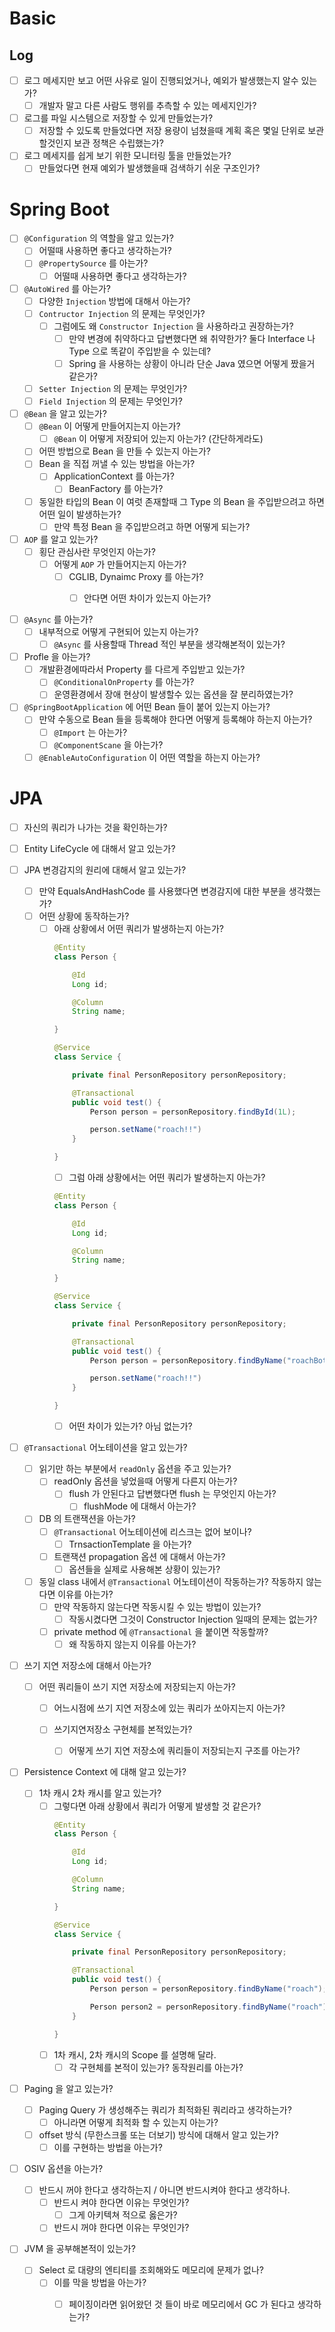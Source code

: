 # Basic

## Log
- [ ] 로그 메세지만 보고 어떤 사유로 일이 진행되었거나, 예외가 발생했는지 알수 있는가? 
    - [ ] 개발자 말고 다른 사람도 행위를 추측할 수 있는 메세지인가?
- [ ] 로그를 파일 시스템으로 저장할 수 있게 만들었는가?
    - [ ] 저장할 수 있도록 만들었다면 저장 용량이 넘쳤을때 계획 혹은 몇일 단위로 보관할것인지 보관 정책은 수립했는가?
- [ ] 로그 메세지를 쉽게 보기 위한 모니터링 툴을 만들었는가?
    - [ ] 만들었다면 현재 예외가 발생했을때 검색하기 쉬운 구조인가?

# Spring Boot

- [ ] `@Configuration` 의 역할을 알고 있는가?
    - [ ] 어떨때 사용하면 좋다고 생각하는가?
    - [ ] `@PropertySource` 를 아는가?
        - [ ] 어떨때 사용하면 좋다고 생각하는가?

- [ ] `@AutoWired` 를 아는가?
    - [ ] 다양한 `Injection` 방법에 대해서 아는가?
    - [ ] `Contructor Injection` 의 문제는 무엇인가?
        - [ ] 그럼에도 왜 `Constructor Injection` 을 사용하라고 권장하는가?
            - [ ] 만약 변경에 취약하다고 답변했다면 왜 취약한가? 둘다 Interface 나 Type 으로 똑같이 주입받을 수 있는데?
            - [ ] Spring 을 사용하는 상황이 아니라 단순 Java 였으면 어떻게 짰을거 같은가?
    - [ ] `Setter Injection` 의 문제는 무엇인가?
    - [ ] `Field Injection` 의 문제는 무엇인가?

- [ ] `@Bean` 을 알고 있는가?
    - [ ] `@Bean` 이 어떻게 만들어지는지 아는가?
        - [ ] `@Bean` 이 어떻게 저장되어 있는지 아는가? (간단하게라도)
    - [ ] 어떤 방법으로 Bean 을 만들 수 있는지 아는가?
    - [ ] Bean 을 직접 꺼낼 수 있는 방법을 아는가?
        - [ ] ApplicationContext 를 아는가?
            - [ ] BeanFactory 를 아는가?
    - [ ] 동일한 타입의 Bean 이 여럿 존재할때 그 Type 의 Bean 을 주입받으려고 하면 어떤 일이 발생하는가?
        - [ ] 만약 특정 Bean 을 주입받으려고 하면 어떻게 되는가?

- [ ] `AOP` 를 알고 있는가?
    -  [ ] 횡단 관심사란 무엇인지 아는가?
        - [ ] 어떻게 `AOP` 가 만들어지는지 아는가?
            - [ ] CGLIB, Dynaimc Proxy 를 아는가?
                - [ ] 안다면 어떤 차이가 있는지 아는가?


- [ ] `@Async` 를 아는가?
    - [ ] 내부적으로 어떻게 구현되어 있는지 아는가?
        - [ ] `@Async` 를 사용할때 Thread 적인 부분을 생각해본적이 있는가?

- [ ] Profle 을 아는가?
    - [ ] 개발환경에따라서 Property 를 다르게 주입받고 있는가?
        - [ ] `@ConditionalOnProperty` 를 아는가?
        - [ ] 운영환경에서 장애 현상이 발생할수 있는 옵션을 잘 분리하였는가?

- [ ] `@SpringBootApplication` 에 어떤 Bean 들이 붙어 있는지 아는가?
    - [ ] 만약 수동으로 Bean 들을 등록해야 한다면 어떻게 등록해야 하는지 아는가?
        - [ ] `@Import` 는 아는가?
        - [ ] `@ComponentScane` 을 아는가?
    - [ ] `@EnableAutoConfiguration` 이 어떤 역할을 하는지 아는가?

# JPA

- [ ] 자신의 쿼리가 나가는 것을 확인하는가?

- [ ] Entity LifeCycle 에 대해서 알고 있는가?

- [ ] JPA 변경감지의 원리에 대해서 알고 있는가?
    - [ ] 만약 EqualsAndHashCode 를 사용했다면 변경감지에 대한 부분을 생각했는가?
    - [ ] 어떤 상황에 동작하는가?
        - [ ] 아래 상황에서 어떤 쿼리가 발생하는지 아는가?
            ```java
            @Entity
            class Person {

                @Id
                Long id;

                @Column
                String name;

            }

            @Service
            class Service {

                private final PersonRepository personRepository;

                @Transactional
                public void test() {
                    Person person = personRepository.findById(1L);

                    person.setName("roach!!")
                }

            }
            ```
            - [ ] 그럼 아래 상황에서는 어떤 쿼리가 발생하는지 아는가?
            ```java
            @Entity
            class Person {

                @Id
                Long id;

                @Column
                String name;

            }

            @Service
            class Service {

                private final PersonRepository personRepository;

                @Transactional
                public void test() {
                    Person person = personRepository.findByName("roachBot");

                    person.setName("roach!!")
                }

            }
            ```
            - [ ] 어떤 차이가 있는가? 아님 없는가?

- [ ] `@Transactional` 어노테이션을 알고 있는가?
    - [ ] 읽기만 하는 부분에서 `readOnly` 옵션을 주고 있는가?
        - [ ] readOnly 옵션을 넣었을때 어떻게 다른지 아는가?
            - [ ] flush 가 안된다고 답변했다면 flush 는 무엇인지 아는가?
                - [ ] flushMode 에 대해서 아는가?
    - [ ] DB 의 트랜잭션을 아는가?
        - [ ] `@Transactional` 어노테이션에 리스크는 없어 보이나?
            - [ ] TrnsactionTemplate 을 아는가?
        
        - [ ] 트랜잭션 propagation 옵션 에 대해서 아는가?
            - [ ] 옵션들을 실제로 사용해본 상황이 있는가?
                
    - [ ] 동일 class 내에서 `@Transactional` 어노테이션이 작동하는가? 작동하지 않는 다면 이유를 아는가?
        - [ ] 만약 작동하지 않는다면 작동시킬 수 있는 방법이 있는가?
            - [ ] 작동시켰다면 그것이 Constructor Injection 일때의 문제는 없는가?
        - [ ] private method 에 `@Transactional` 을 붙이면 작동할까?
            - [ ] 왜 작동하지 않는지 이유를 아는가?

- [ ] 쓰기 지연 저장소에 대해서 아는가?
    - [ ] 어떤 쿼리들이 쓰기 지연 저장소에 저장되는지 아는가?
        - [ ] 어느시점에 쓰기 지연 저장소에 있는 쿼리가 쏘아지는지 아는가?

        - [ ] 쓰기지연저장소 구현체를 본적있는가?
            - [ ] 어떻게 쓰기 지연 저장소에 쿼리들이 저장되는지 구조를 아는가?

- [ ] Persistence Context 에 대해 알고 있는가?
    - [ ] 1차 캐시 2차 캐시를 알고 있는가?
        - [ ] 그렇다면 아래 상황에서 쿼리가 어떻게 발생할 것 같은가?
            ```java
            @Entity
            class Person {

                @Id
                Long id;

                @Column
                String name;

            }

            @Service
            class Service {

                private final PersonRepository personRepository;

                @Transactional
                public void test() {
                    Person person = personRepository.findByName("roach");

                    Person person2 = personRepository.findByName("roach");
                }

            }
            ```
        - [ ] 1차 캐시, 2차 캐시의 Scope 를 설명해 달라.
            - [ ] 각 구현체를 본적이 있는가? 동작원리를 아는가?

- [ ] Paging 을 알고 있는가?
    - [ ] Paging Query 가 생성해주는 쿼리가 최적화된 쿼리라고 생각하는가?
        - [ ] 아니라면 어떻게 최적화 할 수 있는지 아는가?
    - [ ] offset 방식 (무한스크롤 또는 더보기) 방식에 대해서 알고 있는가?
        - [ ] 이를 구현하는 방법을 아는가?

- [ ] OSIV 옵션을 아는가?
    - [ ] 반드시 꺼야 한다고 생각하는지 / 아니면 반드시켜야 한다고 생각하나.
        - [ ] 반드시 켜야 한다면 이유는 무엇인가?
            - [ ] 그게 아키텍쳐 적으로 옳은가?
        - [ ] 반드시 꺼야 한다면 이유는 무엇인가?

- [ ] JVM 을 공부해본적이 있는가?
    - [ ] Select 로 대량의 엔티티를 조회해와도 메모리에 문제가 없나?
        - [ ] 이를 막을 방법을 아는가?
            - [ ] 페이징이라면 읽어왔던 것 들이 바로 메모리에서 GC 가 된다고 생각하는가?
    